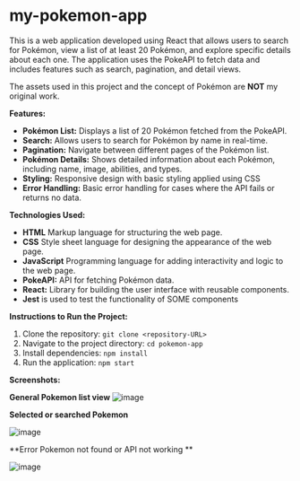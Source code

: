 # my-pokemon-app
This is a web application developed using React that allows users to search for Pokémon, view a list of at least 20 Pokémon, and explore specific details about each one. The application uses the PokeAPI to fetch data and includes features such as search, pagination, and detail views.


The assets used in this project and the concept of Pokémon are **NOT** my original work.




**Features:**
- **Pokémon List:** Displays a list of 20 Pokémon fetched from the PokeAPI.
- **Search:** Allows users to search for Pokémon by name in real-time.
- **Pagination:** Navigate between different pages of the Pokémon list.
- **Pokémon Details:** Shows detailed information about each Pokémon, including name, image, abilities, and types.
- **Styling:** Responsive design with basic styling applied using CSS
- **Error Handling:** Basic error handling for cases where the API fails or returns no data.

**Technologies Used:**
- **HTML** Markup language for structuring the web page.
- **CSS** Style sheet language for designing the appearance of the web page.
- **JavaScript** Programming language for adding interactivity and logic to the web page.
- **PokeAPI:** API for fetching Pokémon data.
- **React:** Library for building the user interface with reusable components.
- **Jest** is used to test the functionality of SOME components 

**Instructions to Run the Project:**
1. Clone the repository: `git clone <repository-URL>`
2. Navigate to the project directory: `cd pokemon-app`
3. Install dependencies: `npm install`
4. Run the application: `npm start`

**Screenshots:**

**General Pokemon list view**
![image](https://github.com/user-attachments/assets/40d84449-dc08-49fe-ae9d-b2183845a9bc)


**Selected or searched Pokemon**

![image](https://github.com/user-attachments/assets/59b08552-faa0-41c5-b1b1-588b13ab5d9e)


**Error Pokemon not found or API not working **

![image](https://github.com/user-attachments/assets/4a2171e3-4f09-4159-9264-24b85abf2ecb)












